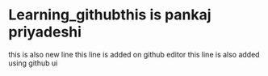 # Learning_githubthis is pankaj priyadeshi

this is also new line
this line is added on github editor
this line is also added using github ui 


